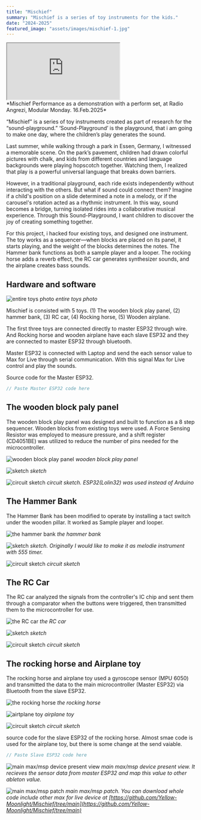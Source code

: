 ```yaml
---
title: "Mischief"
summary: "Mischief is a series of toy instruments for the kids."
date: "2024-2025"
featured_image: "assets/images/mischief-1.jpg"
---
```


<div class="container">
    <iframe class="responsive-iframe"
        src="https://www.youtube.com/embed/sUJkwCw08is?si=pzyaZ3d7wjOoX1uA"
        allowfullscreen></iframe>
</div>
*Mischief Performance as a demonstration with a perform set, at Radio Angrezi, Modular Monday. 16.Feb.2025*

“Mischief” is a series of toy instruments created as part of research for the “sound-playground.” ‘Sound-Playground’ is the playground, that i am going to make one day, where the children’s play generates the sound.

Last summer, while walking through a park in Essen, Germany, I witnessed a memorable scene. On the park’s pavement, children had drawn colorful pictures with chalk, and kids from different countries and language backgrounds were playing hopscotch together. Watching them, I realized that play is a powerful universal language that breaks down barriers.

However, in a traditional playground, each ride exists independently without interacting with the others. But what if sound could connect them? Imagine if a child's position on a slide determined a note in a melody, or if the carousel's rotation acted as a rhythmic instrument. In this way, sound becomes a bridge, turning isolated rides into a collaborative musical experience. Through this Sound-Playground, I want children to discover the joy of creating something together.

For this project, i hacked four existing toys, and designed one instrument. The toy works as a sequencer—when blocks are placed on its panel, it starts playing, and the weight of the blocks determines the notes. The Hammer bank functions as both a sample player and a looper. The rocking horse adds a reverb effect, the RC car generates synthesizer sounds, and the airplane creates bass sounds.

## Hardware and software

![entire toys photo](../assets/images/mischief-1.jpg)
*entire toys photo*

Mischief is consisted with 5 toys. 
(1) The wooden block play panel, (2) hammer bank, (3) RC car, (4) Rocking horse, (5) Wooden airplane.

The first three toys are connected directly to master ESP32 through wire. 
And Rocking horse and wooden airplane have each slave ESP32 and they are connected to master ESP32 through bluetooth.

Master ESP32 is connected with Laptop and send the each sensor value to Max for Live through serial communication. 
With this signal Max for Live control and play the sounds.

Source code for the Master ESP32.

```cpp
// Paste Master ESP32 code here
```

## The wooden block paly panel

The wooden block play panel was designed and built to function as a 8 step sequencer.
Wooden blocks from existing toys were used. A Force Sensing Resistor was employed to measure pressure,
and a shift register (CD4051BE) was utilized to reduce the number of pins needed for the microcontroller.

![wooden block play panel](../assets/images/mischief-3.jpg)
*wooden block play panel*

![sketch](../assets/images/mischief-4.jpeg)
*sketch*

![circuit sketch](../assets/images/mischief-5-circuit.png)
*circuit sketch. ESP32(Lolin32) was used instead of Arduino*

## The Hammer Bank

The Hammer Bank has been modified to operate by installing a tact switch under the wooden pillar. It worked as Sample player and looper.

![the hammer bank](../assets/images/mischief-6-hammerbank.jpg)
*the hammer bank*

![sketch](../assets/images/mischief-7-sketch.png)
*sketch. Originally I would like to make it as melodie instrument with 555 timer.*

![circuit sketch](../assets/images/mischief-7-circuit.png)
*circuit sketch*

## The RC Car

The RC car analyzed the signals from the controller's IC chip and sent them through a comparator when the buttons were triggered, 
then transmitted them to the microcontroller for use.

![the RC car](../assets/images/mischief-8.jpg)
*the RC car*

![sketch](../assets/images/mischief-9.png)
*sketch*

![circuit sketch](../assets/images/mischief-9-circuit.png)
*circuit sketch*

## The rocking horse and Airplane toy

The rocking horse and airplane toy used a gyroscope sensor (MPU 6050) and transmitted the data to the main microcontroller (Master ESP32) via Bluetooth from the slave ESP32.

![the rocking horse](../assets/images/mischief-10.jpg)
*the rocking horse*

![airtplane toy](../assets/images/mishchief-11.jpg)
*airplane toy*

![circuit sketch](../assets/images/mischief-12.png)
*circuit sketch*

source code for the slave ESP32 of the rocking horse. Almost smae code is used for the airplane toy, but there is some change at the send vaiable.

```cpp
// Paste Slave ESP32 code here
```

![main max/msp device present view](../assets/images/mischief-14-device.png)
*main max/msp device present view. It recieves the sensor data from master ESP32 and map this value to other ableton value.*

![main max/msp patch](../assets/images/mischief-13-maxmainpatch.png)
*main max/msp patch. You can download whole code include other max for live device at [https://github.com/Yellow-Moonlight/Mischief/tree/main](https://github.com/Yellow-Moonlight/Mischief/tree/main)*
